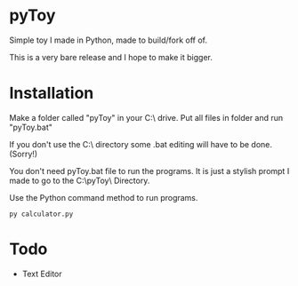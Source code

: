 pyToy
=====
Simple toy I made in Python, made to build/fork off of.

This is a very bare release and I hope to make it bigger.

Installation
============
Make a folder called "pyToy" in your C:\ drive.
Put all files in folder and run "pyToy.bat"

If you don't use the C:\ directory some .bat editing will have to be done. (Sorry!)

You don't need pyToy.bat file to run the programs. It is just a stylish prompt I made to go to the C:\pyToy\ Directory.

Use the Python command method to run programs.

```
py calculator.py
```

Todo
====
- Text Editor

